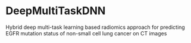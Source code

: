 # DeepMultiTaskDNN
Hybrid deep multi-task learning based radiomics approach for predicting EGFR mutation status of non-small cell lung cancer on CT images
